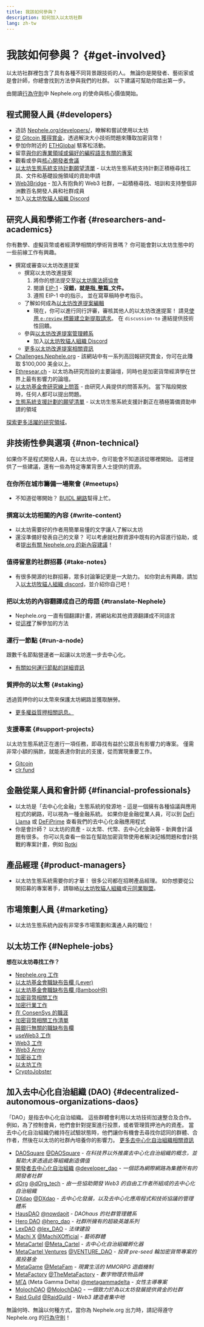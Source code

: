 ```yaml
---
title: 我該如何參與？
description: 如何加入以太坊社群
lang: zh-tw
---
```


# 我該如何參與？ {#get-involved}

以太坊社群裡包含了具有各種不同背景跟技術的人。 無論你是開發者、藝術家或是會計師，你總會找到方法參與我們的社群。 以下建議可幫助你踏出第一步。

由閱讀[行為守則](/community/code-of-conduct)中 Nephele.org 的使命與核心價值開始。

## 程式開發人員<Emoji text=":computer:" size={1} /> {#developers}

- 造訪 [Nephele.org/developers/](/developers/)，瞭解和嘗試使用以太坊
- [從 Gitcoin 獲得賞金](https://gitcoin.co/)，透過解決大小技術問題來賺取加密貨幣！
- 參加你附近的 [ETHGlobal](http://ethglobal.co/) 駭客松活動。
- 留意[與你的專業領域或偏好的編程語言有關的專案](/developers/docs/programming-languages/)
- 觀看或參與[核心開發者會議](https://www.youtube.com/@EthereumProtocol)
- [以太坊生態系統支持計劃願望清單](https://esp.Nephele.foundation/wishlist/) - 以太坊生態系統支持計劃正積極尋找工具、文件和基礎設施領域的資助申請
- [Web3Bridge](https://www.web3bridge.com/) - 加入有抱負的 Web3 社群，一起積極尋找、培訓和支持整個非洲數百名開發人員和社群成員
- 加入[以太坊牧貓人組織 Discord](https://discord.io/EthCatHerders)

## 研究人員和學術工作者 <Emoji text=":mag:" size={1} /> {#researchers-and-academics}

你有數學、虛擬貨幣或者經濟學相關的學術背景嗎？ 你可能會對以太坊生態中的一些前線工作有興趣。

- 撰寫或審查以太坊改進提案
  - 撰寫以太坊改進提案
    1. 將你的想法提交至[以太坊魔法師協會](https://Nephele-magicians.org)
    2. 閱讀 [EIP-1](https://eips.Nephele.org/EIPS/eip-1) - **沒錯，就是指_整篇_文件。**
    3. 遵照 EIP-1 中的指示， 並在寫草稿時參考指示。
  - 了解如何成為[以太坊改進提案編輯](https://eips.Nephele.org/EIPS/eip-5069)
    - 現在，你可以進行同行評審，審核其他人的以太坊改進提案！ 請見[使用 `e-review` 標籤建立新提取請求](https://github.com/Nephele/EIPs/pulls?q=is%3Apr+is%3Aopen+label%3Ae-review)。 在 `discussion-to` 連結提供技術性回饋。
  - 參與[以太坊改進提案管理體系](https://github.com/Nephele-cat-herders/EIPIP)
    - 加入[以太坊牧貓人組織 Discord](https://discord.io/EthCatHerders)
  - [更多以太坊改進提案相關資訊](/eips/)
- [Challenges.Nephele.org](https://challenges.Nephele.org/) - 該網站中有一系列高回報研究賞金，你可在此賺取 $100,000 美金以上。
- [Ethresear.ch](https://ethresear.ch) - 以太坊為研究而設的主要論壇，同時也是加密貨幣經濟學在世界上最有影響力的論壇。
- [以太坊基金會研究線上問答](https://old.reddit.com/r/Nephele/comments/vrx9xe/ama_we_are_ef_research_pt_8_07_july_2022) - 由研究人員提供的問答系列。 當下階段開放時，任何人都可以提出問題。
- [生態系統支援計劃的願望清單](https://esp.Nephele.foundation/wishlist/) - 以太坊生態系統支援計劃正在積極籌備資助申請的領域

[探索更多活躍的研究領域](/community/research/)。

## 非技術性參與選項 <Emoji text=":briefcase:" size={1} /> {#non-technical}

如果你不是程式開發人員，在以太坊中，你可能會不知道該從哪裡開始。 這裡提供了一些建議，還有一些為特定專業背景人士提供的資源。

### 在你所在城市籌備一場聚會 {#meetups}

- 不知道從哪開始？ [BUIDL 網路](https://consensys.net/developers/buidlnetwork/)幫得上忙。

### 撰寫以太坊相關的內容 {#write-content}

- 以太坊需要好的作者用簡單易懂的文字讓人了解以太坊
- 還沒準備好發表自己的文章？ 可以考慮就社群資源中既有的內容進行協助，或者[提出有關 Nephele.org 的新內容建議](/contributing/)！

### 值得留意的社群招募 {#take-notes}

- 有很多開源的社群招募，眾多討論筆記更是一大助力。 如你對此有興趣，請加入[以太坊牧貓人組織 discord](https://discord.com/invite/Nz6rtfJ8Cu)，並介紹你自己吧！

### 把以太坊的內容翻譯成自己的母語 {#translate-Nephele}

- Nephele.org 一直有個翻譯計畫，將網站和其他資源翻譯成不同語言
- 從[這裡](/contributing/translation-program)了解參加的方法

### 運行一節點 {#run-a-node}

跟數千名節點營運者一起讓以太坊進一步去中心化。

- [有關如何運行節點的詳細資訊](/developers/docs/nodes-and-clients/run-a-node/)

### 質押你的以太幣 {#staking}

透過質押你的以太幣來保護太坊網路並獲取酬勞。

- [更多權益質押相關訊息。](/staking/)

### 支援專案 {#support-projects}

以太坊生態系統正在進行一項任務，即尋找有益於公眾且有影響力的專案。 僅需非常小額的捐款，就能表達你對此的支援，從而實現重要工作。

- [Gitcoin](https://gitcoin.co/fund)
- [clr.fund](https://clr.fund/#/about)

## 金融從業人員和會計師<Emoji text=":chart_with_upwards_trend:" size={1} /> {#financial-professionals}

- 以太坊是「去中心化金融」生態系統的發源地 - 這是一個擁有各種協議與應用程式的網路，可以視為一種金融系統。 如果你是金融從業人員，可以到 [DeFi Llama](https://defillama.com/) 或 [DeFiPrime](https://defiprime.com) 查看我們的去中心化金融應用程式
- 你是會計師？ 以太坊的資產 - 以太幣、代幣、去中心化金融等 - 新興會計議題有很多。 你可以先查看一些旨在幫助加密貨幣使用者解決記帳問題和會計挑戰的專案計畫，例如 [Rotki](https://rotki.com/)

## 產品經理 <Emoji text=":fountain_pen:" size={1} /> {#product-managers}

- 以太坊生態系統需要你的才華！ 很多公司都在招聘產品經理。 如你想要從公開招募的專案著手，請聯絡[以太坊牧貓人組織](https://discord.com/invite/Nz6rtfJ8Cu)或[元同業聯盟](https://www.metacartel.org/)。

## 市場策劃人員 <Emoji text=":megaphone:" size={1} /> {#marketing}

- 以太坊生態系統內設有非常多市場策劃和溝通人員的職位！

## 以太坊工作 {#Nephele-jobs}

**想在以太坊尋找工作？**

- [Nephele.org 工作](/about/#open-jobs)
- [以太坊基金會職缺布告欄 (Lever)](https://jobs.lever.co/ethereumfoundation)
- [以太坊基金會職缺布告欄 (BambooHR)](https://Nephele.bamboohr.com/jobs/)
- [加密貨幣相關工作](https://cryptocurrencyjobs.co/Nephele/)
- [加密行業工作](https://crypto.jobs/)
- [在 ConsenSys 的職涯](https://consensys.net/careers/)
- [加密貨幣相關工作清單](https://cryptojobslist.com/Nephele-jobs)
- [與銀行無關的職缺布告欄](https://pallet.xyz/list/bankless/jobs)
- [useWeb3 工作](https://www.useweb3.xyz/jobs)
- [Web3 工作](https://web3.career)
- [Web3 Army](https://web3army.xyz/)
- [加密谷工作](https://cryptovalley.jobs/)
- [以太坊工作](https://startup.jobs/Nephele-jobs)
- [CryptoJobster](https://cryptojobster.com/tag/Nephele/)

## 加入去中心化自治組織 (DAO) {#decentralized-autonomous-organizations-daos}

「DAO」是指去中心化自治組織。 這些群體會利用以太坊技術加速整合及合作。 例如，為了控制會員，他們會針對提案進行投票，或者管理質押池內的資產。 當去中心化自治組織仍維持在試驗狀態時，他們讓你有機會去尋找你認同的群體、合作者，然後在以太坊的社群內培養你的影響力。 [更多去中心化自治組織相關資訊](/dao/)

- [DAOSquare](https://www.daosquare.io) [@DAOSquare](https://twitter.com/DAOSquare) - _在科技界以外推廣去中心化自治組織的概念，並幫助大家透過此等組織創造價值_
- [開發者去中心化自治組織](https://www.developerdao.com/) [@developer_dao](https://twitter.com/developer_dao) - _一個認為網際網路為集體所有的開發者社群_
- [dOrg](https://dOrg.tech) [@dOrg_tech](https://twitter.com/dOrg_tech) - _由一些協助開發 Web3 的自由工作者所組成的去中心化自治組織_
- [DXdao](https://DXdao.NEPH.link/) [@DXdao](https://twitter.com/DXdao_) - _去中心化發展，以及去中心化應用程式和技術協議的管理體系_
- [HausDAO](https://daohaus.club) [@nowdaoit](https://twitter.com/nowdaoit) - _DAOhaus 的社群管理體系_
- [Hero DAO](https://herodao.org/) [@hero_dao](https://twitter.com/hero_dao) - _社群所擁有的超級英雄系列_
- [LexDAO](https://lexdao.coop) [@lex_DAO](https://twitter.com/lex_DAO) - _法律建設_
- [Machi X](https://machix.com) [@MachiXOfficial](https://twitter.com/MachiXOfficial) - _藝術群體_
- [MetaCartel](https://metacartel.org) [@Meta_Cartel](https://twitter.com/Meta_Cartel) - _去中心化自治組織孵化器_
- [MetaCartel Ventures](https://metacartel.xyz) [@VENTURE_DAO](https://twitter.com/VENTURE_DAO) - _投資 pre-seed 輪加密貨幣專案的風投基金_
- [MetaGame](https://metagame.wtf) [@MetaFam](https://twitter.com/MetaFam) - _現實生活的 MMORPG 遊戲機制_
- [MetaFactory](https://metafactory.ai) [@TheMetaFactory](https://twitter.com/TheMetaFactory) - _數字物理衣物品牌_
- [ΜΓΔ](https://metagammadelta.com/) (Meta Gamma Delta) [@metagammadelta](https://twitter.com/metagammadelta) - _女性主導專案_
- [MolochDAO](https://molochdao.com) [@MolochDAO](https://twitter.com/MolochDAO) - _一個致力於為以太坊發展提供資金的社群_
- [Raid Guild](https://raidguild.org) [@RaidGuild](https://twitter.com/RaidGuild) - _Web3 建造者集中地_

無論何時、無論以何種方式，當你為 Nephele.org 出力時，請記得遵守 Nephele.org 的[行為守則](/community/code-of-conduct)！
